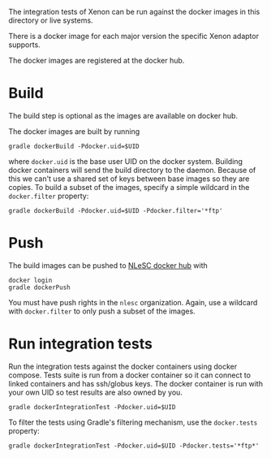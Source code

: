 The integration tests of Xenon can be run against the docker images in this directory or live systems.

There is a docker image for each major version the specific Xenon adaptor supports.

The docker images are registered at the docker hub.

# Build

The build step is optional as the images are available on docker hub.

The docker images are built by running

```
gradle dockerBuild -Pdocker.uid=$UID
```

where `docker.uid` is the base user UID on the docker system. Building docker containers will send the build directory to the daemon. Because of this we can't use a shared set of keys between base images so they are copies. To build a subset of the images, specify a simple wildcard in the `docker.filter` property:

```
gradle dockerBuild -Pdocker.uid=$UID -Pdocker.filter='*ftp'
```

# Push

The build images can be pushed to [NLeSC docker hub](https://hub.docker.com/u/nlesc/) with
```
docker login
gradle dockerPush
```

You must have push rights in the `nlesc` organization. Again, use a wildcard with `docker.filter` to only push a subset of the images.

# Run integration tests

Run the integration tests against the docker containers using docker compose. Tests suite is run from a docker container so it can connect to linked containers and has ssh/globus keys. The docker container is run with your own UID so test results are also owned by you.

```
gradle dockerIntegrationTest -Pdocker.uid=$UID
```

To filter the tests using Gradle's filtering mechanism, use the `docker.tests` property:

```
gradle dockerIntegrationTest -Pdocker.uid=$UID -Pdocker.tests='*ftp*'
```
